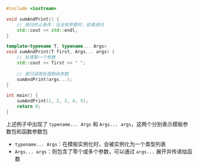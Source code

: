 
```cpp
#include <iostream>

void sumAndPrint() {
    // 递归终止条件：当没有参数时，结束递归
    std::cout << std::endl;
}

template<typename T, typename... Args>
void sumAndPrint(T first, Args... args) {
    // 处理第一个参数
    std::cout << first << " ";
    
    // 递归调用处理剩余参数
    sumAndPrint(args...);
}

int main() {
    sumAndPrint(1, 2, 3, 4, 5);
    return 0;
}
```

上述例子中出现了 `typename... Args` 和 `Args... args`，这两个分别表示模板参数包和函数参数包
- `typename... Args`：在模板实例化时，会被实例化为一个类型列表
- `Args... args`：则包含了零个或多个参数，可以通过 `args...` 展开并传递给函数



